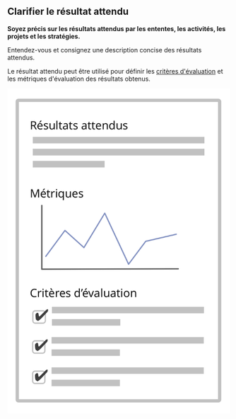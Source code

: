 ## Clarifier le résultat attendu

**Soyez précis sur les résultats attendus par les ententes, les activités, les projets et les stratégies.**

Entendez-vous et consignez une description concise des résultats attendus.

Le résultat attendu peut être utilisé pour définir les [critères d'évaluation](section:evaluation-criteria) et les métriques d'évaluation des résultats obtenus.

![Résultats attendus, et critères dévaluation](img/templates/outcome-and-criteria.png)